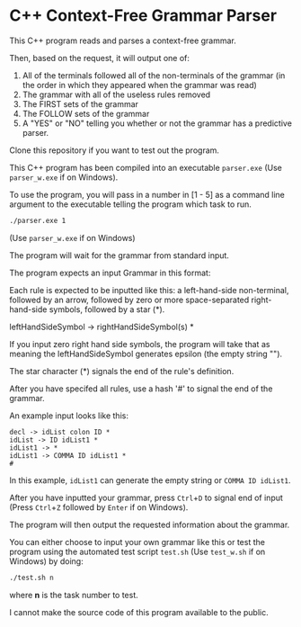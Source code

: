 # C++ Context-Free Grammar Parser

This C++ program reads and parses a context-free grammar. 

Then, based on the request, it will output one of:

1. All of the terminals followed all of the non-terminals of the grammar (in the order in which they appeared when the grammar was read)
2. The grammar with all of the useless rules removed
3. The FIRST sets of the grammar
4. The FOLLOW sets of the grammar
5. A "YES" or "NO" telling you whether or not the grammar has a predictive parser.

Clone this repository if you want to test out the program.

This C++ program has been compiled into an executable `parser.exe` (Use `parser_w.exe` if on Windows).

To use the program, you will pass in a number in [1 - 5] as a command line argument to the executable telling the program which task to run.

```bash
./parser.exe 1
```
(Use `parser_w.exe` if on Windows)

The program will wait for the grammar from standard input.

The program expects an input Grammar in this format:

Each rule is expected to be inputted like this: a left-hand-side non-terminal, followed by an arrow, followed by zero or more space-separated right-hand-side symbols, followed by a star (*).

leftHandSideSymbol -> rightHandSideSymbol(s) *

If you input zero right hand side symbols, the program will take that as meaning the leftHandSideSymbol generates epsilon (the empty string "").

The star character (*) signals the end of the rule's definition.

After you have specifed all rules, use a hash '#' to signal the end of the grammar. 

An example input looks like this:
```
decl -> idList colon ID *
idList -> ID idList1 *
idList1 -> *
idList1 -> COMMA ID idList1 *
#
```
In this example, `idList1` can generate the empty string or `COMMA ID idList1`.

After you have inputted your grammar, press `Ctrl`+`D` to signal end of input (Press `Ctrl`+`Z` followed by `Enter` if on Windows).

The program will then output the requested information about the grammar.

You can either choose to input your own grammar like this or test the program using the automated test script `test.sh` (Use `test_w.sh` if on Windows) by doing:
```bash
./test.sh n
```
where **n** is the task number to test.

I cannot make the source code of this program available to the public.
